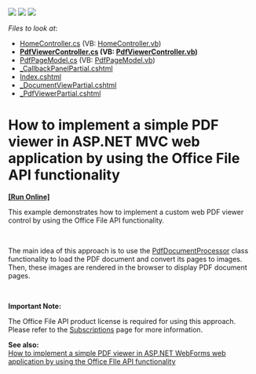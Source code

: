 <!-- default badges list -->
![](https://img.shields.io/endpoint?url=https://codecentral.devexpress.com/api/v1/VersionRange/128566684/14.2.3%2B)
[![](https://img.shields.io/badge/Open_in_DevExpress_Support_Center-FF7200?style=flat-square&logo=DevExpress&logoColor=white)](https://supportcenter.devexpress.com/ticket/details/E5101)
[![](https://img.shields.io/badge/📖_How_to_use_DevExpress_Examples-e9f6fc?style=flat-square)](https://docs.devexpress.com/GeneralInformation/403183)
<!-- default badges end -->
<!-- default file list -->
*Files to look at*:

* [HomeController.cs](./CS/E5101/Controllers/HomeController.cs) (VB: [HomeController.vb](./VB/E5101/Controllers/HomeController.vb))
* **[PdfViewerController.cs](./CS/E5101/Controllers/PdfViewerController.cs) (VB: [PdfViewerController.vb](./VB/E5101/Controllers/PdfViewerController.vb))**
* [PdfPageModel.cs](./CS/E5101/Models/PdfPageModel.cs) (VB: [PdfPageModel.vb](./VB/E5101/Models/PdfPageModel.vb))
* [_CallbackPanelPartial.cshtml](./CS/E5101/Views/Home/_CallbackPanelPartial.cshtml)
* [Index.cshtml](./CS/E5101/Views/Home/Index.cshtml)
* [_DocumentViewPartial.cshtml](./CS/E5101/Views/PdfViewer/_DocumentViewPartial.cshtml)
* [_PdfViewerPartial.cshtml](./CS/E5101/Views/PdfViewer/_PdfViewerPartial.cshtml)
<!-- default file list end -->
# How to implement a simple PDF viewer in ASP.NET MVC web application by using the Office File API functionality
<!-- run online -->
**[[Run Online]](https://codecentral.devexpress.com/e5101/)**
<!-- run online end -->


<p>This example demonstrates how to implement a custom web PDF viewer control by using the Office File API functionality.</p><br />
<p>The main idea of this approach is to use the <a href="http://documentation.devexpress.com/#DocumentServer/clsDevExpressPdfPdfDocumentProcessortopic"><u>PdfDocumentProcessor</u></a> class functionality to load the PDF document and convert its pages to images. Then, these images are rendered in the browser to display PDF document pages.</p><br />
<p><strong>Important Note:</strong></p><p>The Office File API product license is required for using this approach. Please refer to the <a href="https://www.devexpress.com/Subscriptions/"><u>Subscriptions</u></a> page for more information.</p><p><strong>See also:</strong><strong><br />
</strong><a href="https://www.devexpress.com/Support/Center/p/E5095">How to implement a simple PDF viewer in ASP.NET WebForms web application by using the Office FIle API functionality</a></p>

<br/>


